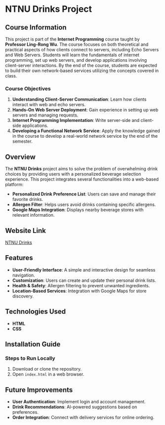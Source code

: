 # NTNU Drinks Project

## Course Information
This project is part of the **Internet Programming** course taught by **Professor Ling-Rong Wu**. The course focuses on both theoretical and practical aspects of how clients connect to servers, including Echo Servers and Web Servers. Students will learn the fundamentals of internet programming, set up web servers, and develop applications involving client-server interactions. By the end of the course, students are expected to build their own network-based services utilizing the concepts covered in class.

### Course Objectives
1. **Understanding Client-Server Communication**: Learn how clients interact with web and echo servers.
2. **Hands-On Web Server Deployment**: Gain experience in setting up web servers and managing requests.
3. **Internet Programming Implementation**: Write server-side and client-side applications.
4. **Developing a Functional Network Service**: Apply the knowledge gained in the course to develop a real-world network service by the end of the semester.

## Overview
The **NTNU Drinks** project aims to solve the problem of overwhelming drink choices by providing users with a personalized beverage selection experience. This project integrates several functionalities into a web-based platform:
- **Personalized Drink Preference List**: Users can save and manage their favorite drinks.
- **Allergen Filter**: Helps users avoid drinks containing specific allergens.
- **Google Maps Integration**: Displays nearby beverage stores with relevant information.

## Website Link
[NTNU Drinks](https://ntnu-drinks.vercel.app/NTNU-Drinks/)

## Features
- **User-Friendly Interface**: A simple and interactive design for seamless navigation.
- **Customization**: Users can create and update their personal drink lists.
- **Health & Safety**: Allergen filtering to prevent unwanted ingredients.
- **Location-Based Services**: Integration with Google Maps for store discovery.

## Technologies Used
- **HTML**
- **CSS**

## Installation Guide
### Steps to Run Locally
1. Download or clone the repository.
2. Open `index.html` in a web browser.

## Future Improvements
- **User Authentication**: Implement login and account management.
- **Drink Recommendations**: AI-powered suggestions based on preferences.
- **Order Integration**: Connect with delivery services for online ordering.

